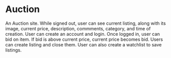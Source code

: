 # Auction
An Auction site. While signed out, user can see current listing, along with its image, current price, description, commments, category, and time of creation.
User can create an account and login. Once logged in, user can bid on item. If bid is above current price, current price becomes bid. Users can create listing and close them. 
User can also create a watchlist to save listings.
